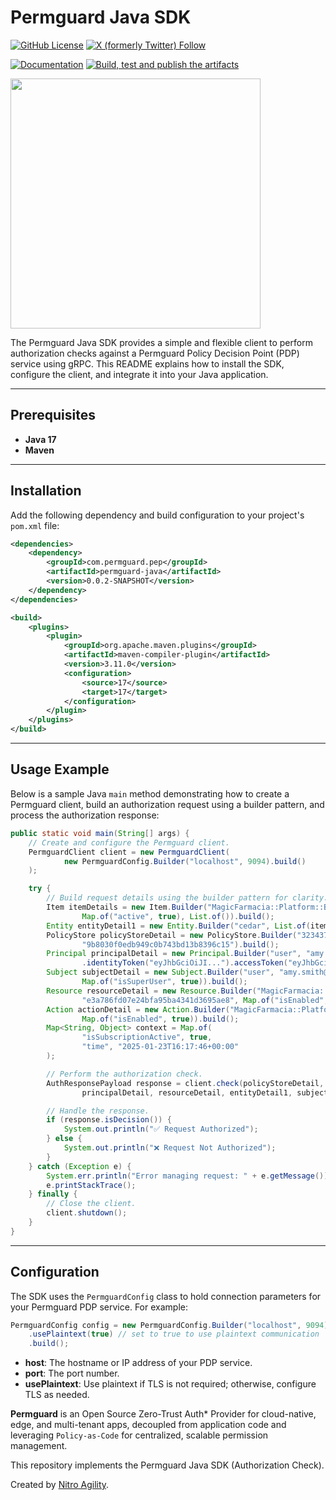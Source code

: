# Permguard Java SDK

[![GitHub License](https://img.shields.io/github/license/permguard/permguard-java)](https://github.com/permguard/permguard-java?tab=Apache-2.0-1-ov-file#readme)
[![X (formerly Twitter) Follow](https://img.shields.io/twitter/follow/permguard)](https://x.com/intent/follow?original_referer=https%3A%2F%2Fdeveloper.x.com%2F&ref_src=twsrc%5Etfw%7Ctwcamp%5Ebuttonembed%7Ctwterm%5Efollow%7Ctwgr%5ETwitterDev&screen_name=Permguard)

[![Documentation](https://img.shields.io/website?label=Docs&url=https%3A%2F%2Fwww.permguard.com%2F)](https://www.permguard.com/)
[![Build, test and publish the artifacts](https://github.com/permguard/permguard-java/actions/workflows/permguard-java-ci.yml/badge.svg)](https://github.com/permguard/permguard-java/actions/workflows/permguard-java-ci.yml)

<p align="left">
  <img src="https://raw.githubusercontent.com/permguard/permguard-assets/main/pink-txt//1line.svg" class="center" width="400px" height="auto"/>
</p>


The Permguard Java SDK provides a simple and flexible client to perform authorization checks against a Permguard Policy Decision Point (PDP) service using gRPC. This README explains how to install the SDK, configure the client, and integrate it into your Java application.

---

## Prerequisites

- **Java 17**
- **Maven**

---

## Installation

Add the following dependency and build configuration to your project's `pom.xml` file:

```xml
<dependencies>
    <dependency>
        <groupId>com.permguard.pep</groupId>
        <artifactId>permguard-java</artifactId>
        <version>0.0.2-SNAPSHOT</version>
    </dependency>
</dependencies>

<build>
    <plugins>
        <plugin>
            <groupId>org.apache.maven.plugins</groupId>
            <artifactId>maven-compiler-plugin</artifactId>
            <version>3.11.0</version>
            <configuration>
                <source>17</source>
                <target>17</target>
            </configuration>
        </plugin>
    </plugins>
</build>
```

---

## Usage Example

Below is a sample Java `main` method demonstrating how to create a Permguard client, build an authorization request using a builder pattern, and process the authorization response:

```java
public static void main(String[] args) {
    // Create and configure the Permguard client.
    PermguardClient client = new PermguardClient(
            new PermguardConfig.Builder("localhost", 9094).build()
    );

    try {
        // Build request details using the builder pattern for clarity.
        Item itemDetails = new Item.Builder("MagicFarmacia::Platform::BranchInfo", "subscription",
                Map.of("active", true), List.of()).build();
        Entity entityDetail1 = new Entity.Builder("cedar", List.of(itemDetails)).build();
        PolicyStore policyStoreDetail = new PolicyStore.Builder("323437219436", "ledger",
                "9b8030f0edb949c0b743bd13b8396c15").build();
        Principal principalDetail = new Principal.Builder("user", "amy.smith@acmecorp.com", "keycloak")
                .identityToken("eyJhbGciOiJI...").accessToken("eyJhbGciOiJI...").build();
        Subject subjectDetail = new Subject.Builder("user", "amy.smith@acmecorp.com", "keycloak",
                Map.of("isSuperUser", true)).build();
        Resource resourceDetail = new Resource.Builder("MagicFarmacia::Platform::Subscription",
                "e3a786fd07e24bfa95ba4341d3695ae8", Map.of("isEnabled", true)).build();
        Action actionDetail = new Action.Builder("MagicFarmacia::Platform::Action::create",
                Map.of("isEnabled", true)).build();
        Map<String, Object> context = Map.of(
                "isSubscriptionActive", true,
                "time", "2025-01-23T16:17:46+00:00"
        );

        // Perform the authorization check.
        AuthResponsePayload response = client.check(policyStoreDetail, actionDetail,
                principalDetail, resourceDetail, entityDetail1, subjectDetail, context);

        // Handle the response.
        if (response.isDecision()) {
            System.out.println("✅ Request Authorized");
        } else {
            System.out.println("❌ Request Not Authorized");
        }
    } catch (Exception e) {
        System.err.println("Error managing request: " + e.getMessage());
        e.printStackTrace();
    } finally {
        // Close the client.
        client.shutdown();
    }
}
```

---

## Configuration

The SDK uses the `PermguardConfig` class to hold connection parameters for your Permguard PDP service. For example:

```java
PermguardConfig config = new PermguardConfig.Builder("localhost", 9094)
    .usePlaintext(true) // set to true to use plaintext communication
    .build();
```

- **host**: The hostname or IP address of your PDP service.
- **port**: The port number.
- **usePlaintext**: Use plaintext if TLS is not required; otherwise, configure TLS as needed.



**Permguard** is an Open Source Zero-Trust Auth* Provider for cloud-native, edge, and multi-tenant apps, decoupled from application code and leveraging `Policy-as-Code` for centralized, scalable permission management.

This repository implements the Permguard Java SDK (Authorization Check).

Created by [Nitro Agility](https://www.nitroagility.com/).
